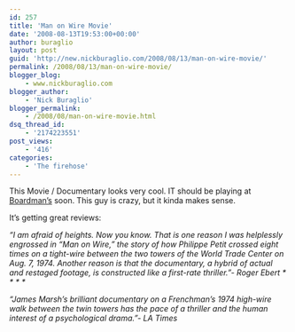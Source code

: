 ```yaml
---
id: 257
title: 'Man on Wire Movie'
date: '2008-08-13T19:53:00+00:00'
author: buraglio
layout: post
guid: 'http://new.nickburaglio.com/2008/08/13/man-on-wire-movie/'
permalink: /2008/08/13/man-on-wire-movie/
blogger_blog:
    - www.nickburaglio.com
blogger_author:
    - 'Nick Buraglio'
blogger_permalink:
    - /2008/08/man-on-wire-movie.html
dsq_thread_id:
    - '2174223551'
post_views:
    - '416'
categories:
    - 'The firehose'
---
```


This Movie / Documentary looks very cool. IT should be playing at [Boardman’s](http://www.boardmansarttheatre.com/) soon. This guy is crazy, but it kinda makes sense.

It’s getting great reviews:

*“I am afraid of heights. Now you know. That is one reason I was helplessly engrossed in “Man on Wire,” the story of how Philippe Petit crossed eight times on a tight-wire between the two towers of the World Trade Center on Aug. 7, 1974. Another reason is that the documentary, a hybrid of actual and restaged footage, is constructed like a first-rate thriller.”- Roger Ebert \* \* \* \**

*“James Marsh’s brilliant documentary on a Frenchman’s 1974 high-wire walk between the twin towers has the pace of a thriller and the human interest of a psychological drama.”- LA Times*